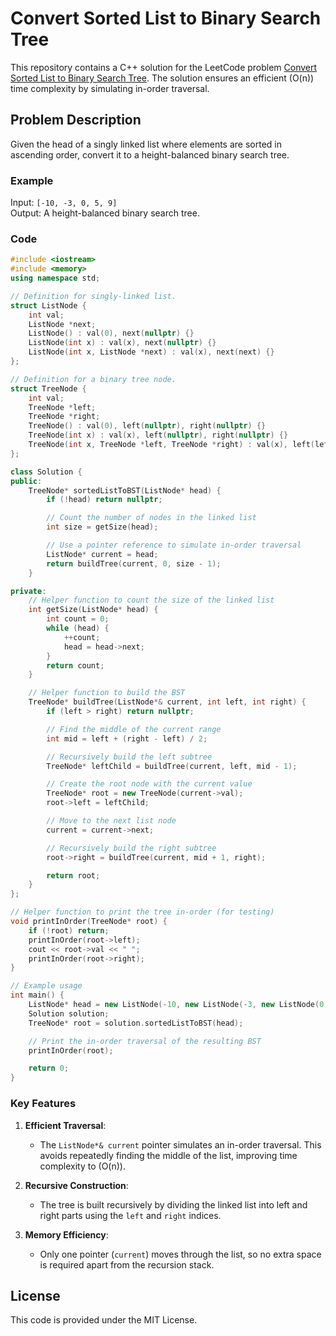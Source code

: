 # Convert Sorted List to Binary Search Tree

This repository contains a C++ solution for the LeetCode problem [Convert Sorted List to Binary Search Tree](https://leetcode.com/problems/convert-sorted-list-to-binary-search-tree/). The solution ensures an efficient \(O(n)\) time complexity by simulating in-order traversal.

## Problem Description

Given the head of a singly linked list where elements are sorted in ascending order, convert it to a height-balanced binary search tree.

### Example

Input: `[-10, -3, 0, 5, 9]`  
Output: A height-balanced binary search tree.

### Code

```cpp
#include <iostream>
#include <memory>
using namespace std;

// Definition for singly-linked list.
struct ListNode {
    int val;
    ListNode *next;
    ListNode() : val(0), next(nullptr) {}
    ListNode(int x) : val(x), next(nullptr) {}
    ListNode(int x, ListNode *next) : val(x), next(next) {}
};

// Definition for a binary tree node.
struct TreeNode {
    int val;
    TreeNode *left;
    TreeNode *right;
    TreeNode() : val(0), left(nullptr), right(nullptr) {}
    TreeNode(int x) : val(x), left(nullptr), right(nullptr) {}
    TreeNode(int x, TreeNode *left, TreeNode *right) : val(x), left(left), right(right) {}
};

class Solution {
public:
    TreeNode* sortedListToBST(ListNode* head) {
        if (!head) return nullptr;

        // Count the number of nodes in the linked list
        int size = getSize(head);

        // Use a pointer reference to simulate in-order traversal
        ListNode* current = head;
        return buildTree(current, 0, size - 1);
    }

private:
    // Helper function to count the size of the linked list
    int getSize(ListNode* head) {
        int count = 0;
        while (head) {
            ++count;
            head = head->next;
        }
        return count;
    }

    // Helper function to build the BST
    TreeNode* buildTree(ListNode*& current, int left, int right) {
        if (left > right) return nullptr;

        // Find the middle of the current range
        int mid = left + (right - left) / 2;

        // Recursively build the left subtree
        TreeNode* leftChild = buildTree(current, left, mid - 1);

        // Create the root node with the current value
        TreeNode* root = new TreeNode(current->val);
        root->left = leftChild;

        // Move to the next list node
        current = current->next;

        // Recursively build the right subtree
        root->right = buildTree(current, mid + 1, right);

        return root;
    }
};

// Helper function to print the tree in-order (for testing)
void printInOrder(TreeNode* root) {
    if (!root) return;
    printInOrder(root->left);
    cout << root->val << " ";
    printInOrder(root->right);
}

// Example usage
int main() {
    ListNode* head = new ListNode(-10, new ListNode(-3, new ListNode(0, new ListNode(5, new ListNode(9)))));
    Solution solution;
    TreeNode* root = solution.sortedListToBST(head);

    // Print the in-order traversal of the resulting BST
    printInOrder(root);

    return 0;
}
```

### Key Features
1. **Efficient Traversal**:
   - The `ListNode*& current` pointer simulates an in-order traversal. This avoids repeatedly finding the middle of the list, improving time complexity to \(O(n)\).

2. **Recursive Construction**:
   - The tree is built recursively by dividing the linked list into left and right parts using the `left` and `right` indices.

3. **Memory Efficiency**:
   - Only one pointer (`current`) moves through the list, so no extra space is required apart from the recursion stack.

## License

This code is provided under the MIT License.
